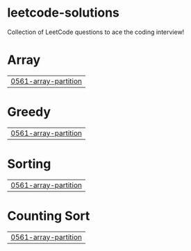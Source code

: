 # leetcode-solutions
Collection of LeetCode questions to ace the coding interview!


# Array
|  |
| ------- |
| [0561-array-partition](https://github.com/ArtemyevaViktoria/leetcode-solutions/tree/master/0561-array-partition) |
# Greedy
|  |
| ------- |
| [0561-array-partition](https://github.com/ArtemyevaViktoria/leetcode-solutions/tree/master/0561-array-partition) |
# Sorting
|  |
| ------- |
| [0561-array-partition](https://github.com/ArtemyevaViktoria/leetcode-solutions/tree/master/0561-array-partition) |
# Counting Sort
|  |
| ------- |
| [0561-array-partition](https://github.com/ArtemyevaViktoria/leetcode-solutions/tree/master/0561-array-partition) |